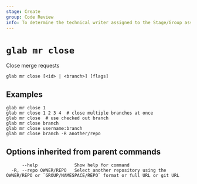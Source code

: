 ```yaml
---
stage: Create
group: Code Review
info: To determine the technical writer assigned to the Stage/Group associated with this page, see https://about.gitlab.com/handbook/product/ux/technical-writing/#assignments
---
```


<!--
This documentation is auto generated by a script.
Please do not edit this file directly, check cmd/gen-docs/docs.go.
-->

# `glab mr close`

Close merge requests

```plaintext
glab mr close [<id> | <branch>] [flags]
```

## Examples

```plaintext
glab mr close 1
glab mr close 1 2 3 4  # close multiple branches at once
glab mr close  # use checked out branch
glab mr close branch
glab mr close username:branch
glab mr close branch -R another/repo

```

## Options inherited from parent commands

```plaintext
      --help              Show help for command
  -R, --repo OWNER/REPO   Select another repository using the OWNER/REPO or `GROUP/NAMESPACE/REPO` format or full URL or git URL
```
